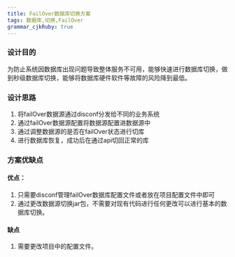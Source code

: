 ```yaml
---
title: FailOver数据库切换方案
tags: 数据库,切换,FailOver
grammar_cjkRuby: true
---
```



### 设计目的

为防止系统因数据库出现问题导致整体服务不可用，能够快速进行数据库切换，做到秒级数据库切换，能够将数据库硬件软件等故障的风险降到最低。
	
### 设计思路

1. 将failOver数据源通过disconf分发给不同的业务系统
2. 通过failOver数据源配置将数据源配置进数据源中
3. 通过调整数据源的是否在failOver状态进行切库
4. 进行数据库恢复，成功后在通过api切回正常的库

### 方案优缺点

#### 优点：
1. 只需要disconf管理failOver数据库配置文件或者放在项目配置文件中即可
2. 通过更改数据源切换jar包，不需要对现有代码进行任何更改可以进行基本的数据库切换。
#### 缺点
1. 需要更改项目中的配置文件。
